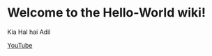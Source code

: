 <h1>Welcome to the Hello-World wiki!</h1>
<p>Kia Hal hai Adil</p>
<a href=“https://www.youtube.com/”>YouTube</a>
